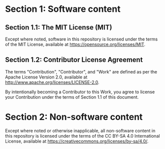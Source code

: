 # Section 1: Software content

## Section 1.1: The MIT License (MIT)

Except where noted, software in this repository is licensed under the terms of the MIT License, available at https://opensource.org/licenses/MIT.

## Section 1.2: Contributor License Agreement

The terms "Contribution", "Contributor", and "Work" are defined as per the Apache License Version 2.0, available at http://www.apache.org/licenses/LICENSE-2.0.

By intentionally becoming a Contributor to this Work, you agree to license your Contribution under the terms of Section 1.1 of this document.

# Section 2: Non-software content

Except where noted or otherwise inapplicable, all non-software content in this repository is licensed under the terms of the CC BY-SA 4.0 International License, available at https://creativecommons.org/licenses/by-sa/4.0/.
